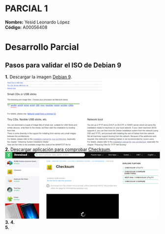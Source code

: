 # PARCIAL 1   
**Nombre:** Yesid Leonardo López  
**Código:** A00056408  
# Desarrollo Parcial  
## Pasos para validar el ISO de Debian 9  
**1.** Descargar la imagen [Debian 9](https://cdimage.debian.org/debian-cd/current/amd64/iso-cd/debian-9.4.0-amd64-netinst.iso).  
![alt text](https://github.com/leonleo997/so-exam1/blob/master/A00056408/Images/Debian9.PNG)  
**2.** Descargar aplicación para comprobar [Checksum](https://download.cnet.com/MD5-SHA-Checksum-Utility/3001-2092_4-10911445.html).  
![alt text](https://github.com/leonleo997/so-exam1/blob/master/A00056408/Images/checksum.PNG)  
**3.** 
**4.**  
**5.**  
 
